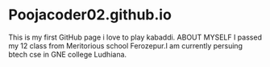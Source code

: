 # Poojacoder02.github.io
This is my first GitHub page
i love to play kabaddi.
ABOUT MYSELF 
I passed my 12 class from Meritorious school Ferozepur.I am currently persuing btech cse in GNE college Ludhiana.
